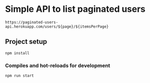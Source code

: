 # Simple API to list paginated users

```
https://paginated-users-api.herokuapp.com/users/${page}/${itemsPerPage}
```

## Project setup

```
npm install
```

### Compiles and hot-reloads for development

```
npm run start
```
